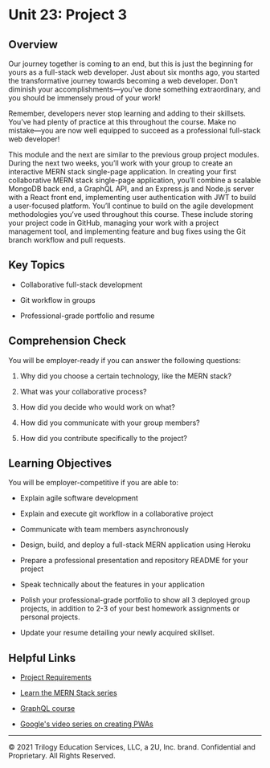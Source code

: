 # Unit 23: Project 3

## Overview

Our journey together is coming to an end, but this is just the beginning for yours as a full-stack web developer. Just about six months ago, you started the transformative journey towards becoming a web developer. Don’t diminish your accomplishments&mdash;you’ve done something extraordinary, and you should be immensely proud of your work! 

Remember, developers never stop learning and adding to their skillsets. You’ve had plenty of practice at this throughout the course. Make no mistake&mdash;you are now well equipped to succeed as a professional full-stack web developer!

This module and the next are similar to the previous group project modules. During the next two weeks, you’ll work with your group to create an interactive MERN stack single-page application. In creating your first collaborative MERN stack single-page application, you’ll combine a scalable MongoDB back end, a GraphQL API, and an Express.js and Node.js server with a React front end, implementing user authentication with JWT to build a user-focused platform. You’ll continue to build on the agile development methodologies you’ve used throughout this course. These include storing your project code in GitHub, managing your work with a project management tool, and implementing feature and bug fixes using the Git branch workflow and pull requests. 

## Key Topics

* Collaborative full-stack development

* Git workflow in groups

* Professional-grade portfolio and resume

## Comprehension Check

You will be employer-ready if you can answer the following questions:

1. Why did you choose a certain technology, like the MERN stack? 

2. What was your collaborative process? 

3. How did you decide who would work on what? 

4. How did you communicate with your group members? 

5. How did you contribute specifically to the project? 

## Learning Objectives

You will be employer-competitive if you are able to:

* Explain agile software development

* Explain and execute git workflow in a collaborative project

* Communicate with team members asynchronously

* Design, build, and deploy a full-stack MERN application using Heroku

* Prepare a professional presentation and repository README for your project

* Speak technically about the features in your application

* Polish your professional-grade portfolio to show all 3 deployed group projects, in addition to 2-3 of your best homework assignments or personal projects. 

* Update your resume detailing your newly acquired skillset.

## Helpful Links

* [Project Requirements](../../01-Class-Content/22-State/04-Supplemental/Project-Requirements.md)

* [Learn the MERN Stack series](https://www.youtube.com/playlist?list=PLillGF-RfqbbiTGgA77tGO426V3hRF9iE)

* [GraphQL course](https://www.youtube.com/watch?v=ed8SzALpx1Q)

* [Google's video series on creating PWAs](https://www.youtube.com/playlist?list=PLNYkxOF6rcIB2xHBZ7opgc2Mv009X87Hh)

---
© 2021 Trilogy Education Services, LLC, a 2U, Inc. brand.  Confidential and Proprietary.  All Rights Reserved.
